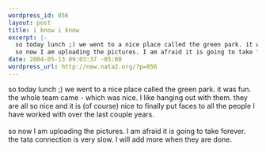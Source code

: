 ```yaml
--- 
wordpress_id: 856
layout: post
title: i know i know
excerpt: |-
  so today lunch ;) we went to a nice place called the green park. it was fun. the whole team came - which was nice. I like hanging out with them. they are all so nice and it is (of course) nice to finally put faces to all the people I have worked with over the last couple years. 
  so now I am uploading the pictures. I am afraid it is going to take forever. the tata connection is very slo...
date: 2004-05-13 09:03:37 -05:00
wordpress_url: http://new.nata2.org/?p=856
---
```

so today lunch ;) we went to a nice place called the green park. it was fun. the whole team came - which was nice. I like hanging out with them. they are all so nice and it is (of course) nice to finally put faces to all the people I have worked with over the last couple years. 
<br/><br/>so now I am uploading the pictures. I am afraid it is going to take forever. the tata connection is very slow. I will add more when they are done. 
